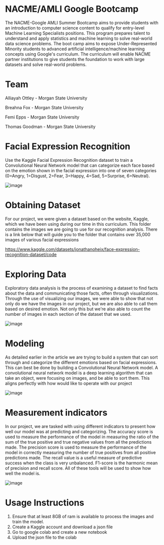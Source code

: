 # NACME/AMLI Google Bootcamp

The NACME-Google AMLI Summer Bootcamp aims to provide students with an introduction to computer science content to qualify for entry-level Machine Learning Specialists positions. This program prepares talent to understand and apply statistics and machine learning to solve real-world data science problems. The boot camp aims to expose Under-Represented Minority students to advanced artificial intelligence/machine learning concepts using Google's curriculum. The curriculum will enable NACME partner institutions to give students the foundation to work with large datasets and solve real-world problems.

# Team

Alliayah Ottley - Morgan State University 

Breahna Fox - Morgan State University

Femi Epps - Morgan State University

Thomas Goodman - Morgan State University 

# Facial Expression Recognition

Use the Kaggle Facial Expression Recognition dataset to train a Convolutional Neural Network model that can categorize each face based on the emotion shown in the facial expression into one of seven categories (0=Angry, 1=Disgust, 2=Fear, 3=Happy, 4=Sad, 5=Surprise, 6=Neutral).

![image](https://repository-images.githubusercontent.com/267105580/d6d64080-d51f-11eb-8957-e8156c334a72)

# Obtaining Dataset
For our project, we were given a dataset based on the website, Kaggle, which we have been using during our time in this curriculum. This folder contains the images we are going to use for our recognition analysis. There is a link below that will guide you to the folder that contains over 35,000 images of various facial expressions 

https://www.kaggle.com/datasets/jonathanoheix/face-expression-recognition-dataset/code 

# Exploring Data
Exploratory data analysis is the process of examining a dataset to find facts about the data and communicating those facts, often through visualizations. Through the use of visualizing our images, we were able to show that not only do we have the images in our project, but we are also able to call them based on desired emotion. Not only this but we're also able to count the number of images in each section of the dataset that we used. 

![image](https://images.indianexpress.com/2022/05/Facial-search-engine-featured.jpg)

# Modeling
As detailed earlier in the article we are trying to build a system that can sort through and categorize the different emotions based on facial expressions. This can best be done by building a Convolutional Neural
Network model. A convolutional neural network model is a deep learning algorithm that can take an object, were focusing on images, and be able to sort them. This aligns perfectly with how would like to operate with our project

![image](https://docs.ecognition.com/Resources/Images/ECogUsr/UG_CNN_scheme.png)

# Measurement indicators 
In our project, we are tasked with using different indicators to present how well our model was at predicting and categorizing. The accuracy score is used to measure the performance of the model in measuring the ratio of the sum of the true positive and true negative values ​​from all the predictions made. The precision score is used to measure the performance of the model in correctly measuring the number of true positives from all positive predictions made.
The recall value is a useful measure of predictive success when the class is very unbalanced. F1-score is the harmonic mean of precision and recall score.
All of these tools will be used to show how well the model is. 

![image](https://1.bp.blogspot.com/-b_lbkGbwKCo/W-lK6MZ3-xI/AAAAAAAAAYA/uuAkY-KkyEAdSJPxJKRaam0qQoMo9wZ4ACLcBGAs/s1600/2.PNG)

# Usage Instructions
1. Ensure that at least 8GB of ram is available to process the images and train the model. 
2. Create a Kaggle account and download a json file
3. Go to google colab and create a new notebook
4. Upload the json file to the colab
